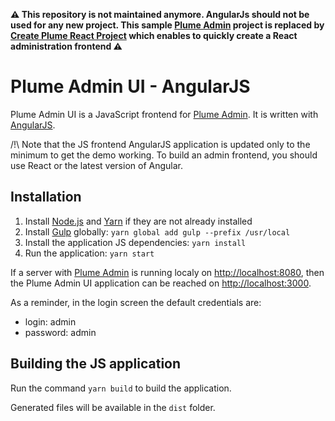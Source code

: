**⚠️ This repository is not maintained anymore. AngularJs should not be used for any new project. This sample [Plume Admin](https://github.com/Coreoz/Plume) project is replaced by [Create Plume React Project](https://github.com/Coreoz/create-plume-react-project) which enables to quickly create a React administration frontend ⚠️**

Plume Admin UI - AngularJS
==========================

Plume Admin UI is a JavaScript frontend for [Plume Admin](https://github.com/Coreoz/Plume-admin).
It is written with [AngularJS](https://angularjs.org/).

/!\ Note that the JS frontend AngularJS application is updated only to the minimum to get the demo working.
To build an admin frontend, you should use React or the latest version of Angular.

Installation
------------
1. Install [Node.js](https://nodejs.org/) and [Yarn](https://yarnpkg.com/) if they are not already installed
2. Install [Gulp](https://gulpjs.com/) globally: `yarn global add gulp --prefix /usr/local`
3. Install the application JS dependencies: `yarn install`
3. Run the application: `yarn start`

If a server with [Plume Admin](https://github.com/Coreoz/Plume-admin) is running localy on <http://localhost:8080>,
then the Plume Admin UI application can be reached on <http://localhost:3000>.

As a reminder, in the login screen the default credentials are:
- login: admin
- password: admin

Building the JS application
---------------------------
Run the command `yarn build` to build the application.

Generated files will be available in the `dist` folder.

